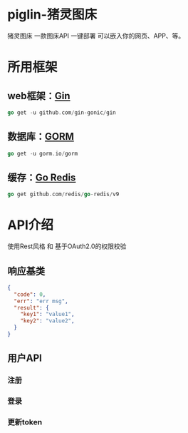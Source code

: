# piglin-猪灵图床

猪灵图床 一款图床API 一键部署 可以嵌入你的网页、APP、等。

# 所用框架

## web框架：[Gin](https://gin-gonic.com/)

```go
go get -u github.com/gin-gonic/gin
```

## 数据库：[GORM](https://gorm.io/)

```go
go get -u gorm.io/gorm
```

## 缓存：[Go Redis](https://redis.uptrace.dev/zh/)

```go
go get github.com/redis/go-redis/v9
```

# API介绍

使用Rest风格 和 基于OAuth2.0的权限校验

## 响应基类

```json
{
  "code": 0,
  "err": "err msg",
  "result": {
    "key1": "value1",
    "key2": "value2",
  }
}
```

## 用户API

### 注册

### 登录

### 更新token

